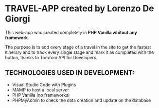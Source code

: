 # TRAVEL-APP created by Lorenzo De Giorgi

This web-app was created completely in **PHP Vanilla whitout any framework**.

The purpose is to add every stage of a travel in the site to get the fastest itinerary and to track every single stage and mark it as completed with the button, thanks to TomTom API for Developers.

## TECHNOLOGIES USED IN DEVELOPMENT:

- Visual Studio Code with Plugins
- MAMP to host a local server
- PHP Vanilla (no frameworks)
- PHPMyAdmin to check the data creation and update on the database